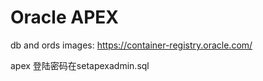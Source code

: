 # Oracle APEX

db and ords images: https://container-registry.oracle.com/   

apex 登陆密码在setapexadmin.sql


